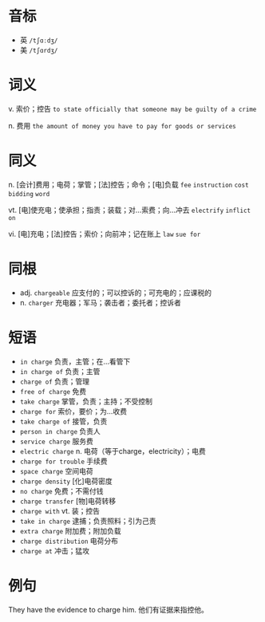# 音标

- 英 `/tʃɑːdʒ/`
- 美 `/tʃɑrdʒ/`

# 词义

v. 索价；控告
`to state officially that someone may be guilty of a crime`

n. 费用
`the amount of money you have to pay for goods or services`

# 同义

n. [会计]费用；电荷；掌管；[法]控告；命令；[电]负载
`fee` `instruction` `cost` `bidding` `word`

vt. [电]使充电；使承担；指责；装载；对…索费；向…冲去
`electrify` `inflict on`

vi. [电]充电；[法]控告；索价；向前冲；记在账上
`law` `sue for`

# 同根

- adj. `chargeable` 应支付的；可以控诉的；可充电的；应课税的
- n. `charger` 充电器；军马；袭击者；委托者；控诉者

# 短语

- `in charge` 负责，主管；在…看管下
- `in charge of` 负责；主管
- `charge of` 负责；管理
- `free of charge` 免费
- `take charge` 掌管，负责；主持；不受控制
- `charge for` 索价，要价；为…收费
- `take charge of` 接管，负责
- `person in charge` 负责人
- `service charge` 服务费
- `electric charge` n. 电荷（等于charge，electricity）；电费
- `charge for trouble` 手续费
- `space charge` 空间电荷
- `charge density` [化]电荷密度
- `no charge` 免费；不需付钱
- `charge transfer` [物]电荷转移
- `charge with` vt. 装；控告
- `take in charge` 逮捕；负责照料；引为己责
- `extra charge` 附加费；附加负载
- `charge distribution` 电荷分布
- `charge at` 冲击；猛攻

# 例句

They have the evidence to charge him.
他们有证据来指控他。


